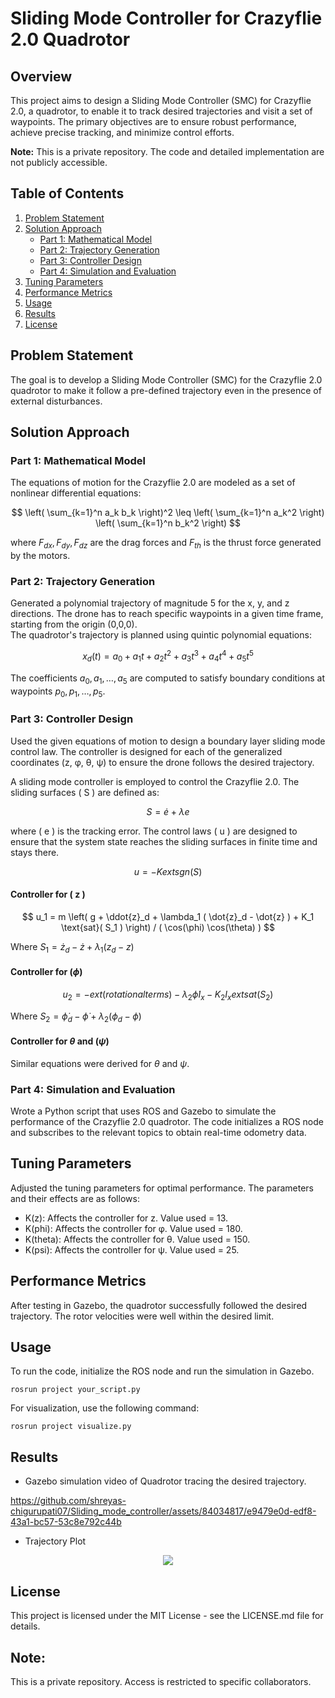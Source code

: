 
# Sliding Mode Controller for Crazyflie 2.0 Quadrotor

## Overview

This project aims to design a Sliding Mode Controller (SMC) for Crazyflie 2.0, a quadrotor, to enable it to track desired trajectories and visit a set of waypoints. The primary objectives are to ensure robust performance, achieve precise tracking, and minimize control efforts.

**Note:** This is a private repository. The code and detailed implementation are not publicly accessible.

## Table of Contents

1. [Problem Statement](#problem-statement)
2. [Solution Approach](#solution-approach)
    - [Part 1: Mathematical Model](#part-1-mathematical-model)
    - [Part 2: Trajectory Generation](#part-2-trajectory-generation)
    - [Part 3: Controller Design](#part-3-controller-design)
    - [Part 4: Simulation and Evaluation](#part-4-simulation-and-evaluation)
4. [Tuning Parameters](#tuning-parameters)
5. [Performance Metrics](#performance-metrics)
6. [Usage](#usage)
7. [Results](#results)
8. [License](#license)

## Problem Statement

The goal is to develop a Sliding Mode Controller (SMC) for the Crazyflie 2.0 quadrotor to make it follow a pre-defined trajectory even in the presence of external disturbances.

## Solution Approach

### Part 1: Mathematical Model
The equations of motion for the Crazyflie 2.0 are modeled as a set of nonlinear differential equations:
```math

\left( \sum_{k=1}^n a_k b_k \right)^2 \leq \left( \sum_{k=1}^n a_k^2 \right) \left( \sum_{k=1}^n b_k^2 \right)

```
where $`F_{dx}, F_{dy}, F_{dz}`$ are the drag forces and $`F_{th}`$ is the thrust force generated by the motors.

### Part 2: Trajectory Generation

Generated a polynomial trajectory of magnitude 5 for the x, y, and z directions. The drone has to reach specific waypoints in a given time frame, starting from the origin (0,0,0).<br>
The quadrotor's trajectory is planned using quintic polynomial equations:
```math
x_d(t) = a_0 + a_1t + a_2t^2 + a_3t^3 + a_4t^4 + a_5t^5
```
The coefficients $`a_0, a_1, \ldots, a_5 `$ are computed to satisfy boundary conditions at waypoints $`p_0, p_1, \ldots, p_5 `$.
### Part 3: Controller Design

Used the given equations of motion to design a boundary layer sliding mode control law. The controller is designed for each of the generalized coordinates (z, φ, θ, ψ) to ensure the drone follows the desired trajectory.<br>

A sliding mode controller is employed to control the Crazyflie 2.0. The sliding surfaces \( S \) are defined as:
```math
S = \dot{e} + \lambda e 
```
where \( e \) is the tracking error. The control laws \( u \) are designed to ensure that the system state reaches the sliding surfaces in finite time and stays there.
```math
u = -K 	ext{sgn}(S)
```
#### Controller for \( z \)
```math


u_1 = m \left( g + \ddot{z}_d + \lambda_1 ( \dot{z}_d - \dot{z} ) + K_1 \text{sat}( S_1 ) \right) / ( \cos(\phi) \cos(\theta) )


```
Where $`S_1 = \dot{z}_d - \dot{z} + \lambda_1 ( z_d - z )`$

#### Controller for $`(\phi) `$
```math

u_2 = -     ext{(rotational terms)} - \lambda_2 \dot{\phi} I_x - K_2 I_x     ext{sat}( S_2 )

```
Where $`S_2 = \dot{\phi}_d - \dot{\phi} + \lambda_2 ( \phi_d - \phi ) `$

#### Controller for $`\theta`$ and $`(\psi)`$

Similar equations were derived for $`\theta`$ and $`\psi`$.

### Part 4: Simulation and Evaluation

Wrote a Python script that uses ROS and Gazebo to simulate the performance of the Crazyflie 2.0 quadrotor. The code initializes a ROS node and subscribes to the relevant topics to obtain real-time odometry data.

## Tuning Parameters

Adjusted the tuning parameters for optimal performance. The parameters and their effects are as follows:

- K(z): Affects the controller for z. Value used = 13.
- K(phi): Affects the controller for φ. Value used = 180.
- K(theta): Affects the controller for θ. Value used = 150.
- K(psi): Affects the controller for ψ. Value used = 25.

## Performance Metrics

After testing in Gazebo, the quadrotor successfully followed the desired trajectory. The rotor velocities were well within the desired limit.

## Usage

To run the code, initialize the ROS node and run the simulation in Gazebo.

```
rosrun project your_script.py
```

For visualization, use the following command:

```
rosrun project visualize.py
```

## Results
* Gazebo simulation video of Quadrotor tracing the desired trajectory.  




https://github.com/shreyas-chigurupati07/Sliding_mode_controller/assets/84034817/e9479e0d-edf8-43a1-bc57-53c8e792c44b




* Trajectory Plot<br>

<p align="center">
    <img src="https://github.com/shreyas-chigurupati07/Sliding_mode_controller/assets/84034817/1946558a-0bcc-49ad-ae35-c20afc0bd5f0" />
</p>







## License
This project is licensed under the MIT License - see the LICENSE.md file for details.


## Note:
This is a private repository. Access is restricted to specific collaborators.


